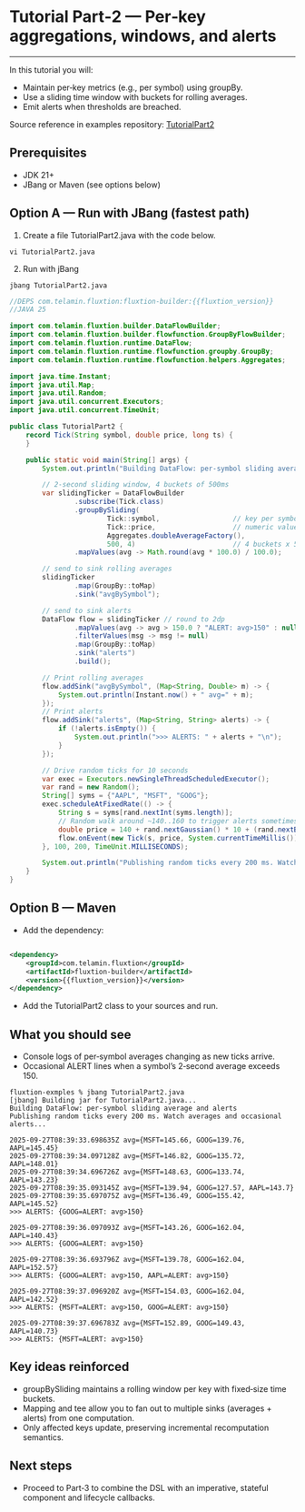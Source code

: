 # Tutorial Part‑2 — Per‑key aggregations, windows, and alerts
---

In this tutorial you will:

- Maintain per‑key metrics (e.g., per symbol) using groupBy.
- Use a sliding time window with buckets for rolling averages.
- Emit alerts when thresholds are breached.

Source reference in examples repository: [TutorialPart2]({{fluxtion_example_src}}/getting-started/src/main/java/com/telamin/fluxtion/example/tutorial/TutorialPart2.java)

## Prerequisites

- JDK 21+
- JBang or Maven (see options below)

## Option A — Run with JBang (fastest path)

1. Create a file TutorialPart2.java with the code below.

```console
vi TutorialPart2.java
```
2. Run with jBang

```console 
jbang TutorialPart2.java 
```

```java
//DEPS com.telamin.fluxtion:fluxtion-builder:{{fluxtion_version}}
//JAVA 25

import com.telamin.fluxtion.builder.DataFlowBuilder;
import com.telamin.fluxtion.builder.flowfunction.GroupByFlowBuilder;
import com.telamin.fluxtion.runtime.DataFlow;
import com.telamin.fluxtion.runtime.flowfunction.groupby.GroupBy;
import com.telamin.fluxtion.runtime.flowfunction.helpers.Aggregates;

import java.time.Instant;
import java.util.Map;
import java.util.Random;
import java.util.concurrent.Executors;
import java.util.concurrent.TimeUnit;

public class TutorialPart2 {
    record Tick(String symbol, double price, long ts) {
    }

    public static void main(String[] args) {
        System.out.println("Building DataFlow: per-symbol sliding average and alerts");

        // 2-second sliding window, 4 buckets of 500ms
        var slidingTicker = DataFlowBuilder
                .subscribe(Tick.class)
                .groupBySliding(
                        Tick::symbol,                  // key per symbol
                        Tick::price,                   // numeric value
                        Aggregates.doubleAverageFactory(),
                        500, 4)                        // 4 buckets x 500ms = 2s window
                .mapValues(avg -> Math.round(avg * 100.0) / 100.0);

        // send to sink rolling averages
        slidingTicker
                .map(GroupBy::toMap)
                .sink("avgBySymbol");

        // send to sink alerts
        DataFlow flow = slidingTicker // round to 2dp
                .mapValues(avg -> avg > 150.0 ? "ALERT: avg>150" : null)
                .filterValues(msg -> msg != null)
                .map(GroupBy::toMap)
                .sink("alerts")
                .build();

        // Print rolling averages
        flow.addSink("avgBySymbol", (Map<String, Double> m) -> {
            System.out.println(Instant.now() + " avg=" + m);
        });
        // Print alerts
        flow.addSink("alerts", (Map<String, String> alerts) -> {
            if (!alerts.isEmpty()) {
                System.out.println(">>> ALERTS: " + alerts + "\n");
            }
        });

        // Drive random ticks for 10 seconds
        var exec = Executors.newSingleThreadScheduledExecutor();
        var rand = new Random();
        String[] syms = {"AAPL", "MSFT", "GOOG"};
        exec.scheduleAtFixedRate(() -> {
            String s = syms[rand.nextInt(syms.length)];
            // Random walk around ~140..160 to trigger alerts sometimes
            double price = 140 + rand.nextGaussian() * 10 + (rand.nextBoolean() ? 10 : 0);
            flow.onEvent(new Tick(s, price, System.currentTimeMillis()));
        }, 100, 200, TimeUnit.MILLISECONDS);

        System.out.println("Publishing random ticks every 200 ms. Watch averages and occasional alerts...\n");
    }
}
```

## Option B — Maven

- Add the dependency:

```xml

<dependency>
    <groupId>com.telamin.fluxtion</groupId>
    <artifactId>fluxtion-builder</artifactId>
    <version>{{fluxtion_version}}</version>
</dependency>
```

- Add the TutorialPart2 class to your sources and run.

## What you should see

- Console logs of per‑symbol averages changing as new ticks arrive.
- Occasional ALERT lines when a symbol’s 2‑second average exceeds 150.

```console
fluxtion-exmples % jbang TutorialPart2.java 
[jbang] Building jar for TutorialPart2.java...
Building DataFlow: per-symbol sliding average and alerts
Publishing random ticks every 200 ms. Watch averages and occasional alerts...

2025-09-27T08:39:33.698635Z avg={MSFT=145.66, GOOG=139.76, AAPL=145.45}
2025-09-27T08:39:34.097128Z avg={MSFT=146.82, GOOG=135.72, AAPL=148.01}
2025-09-27T08:39:34.696726Z avg={MSFT=148.63, GOOG=133.74, AAPL=143.23}
2025-09-27T08:39:35.093145Z avg={MSFT=139.94, GOOG=127.57, AAPL=143.7}
2025-09-27T08:39:35.697075Z avg={MSFT=136.49, GOOG=155.42, AAPL=145.52}
>>> ALERTS: {GOOG=ALERT: avg>150}

2025-09-27T08:39:36.097093Z avg={MSFT=143.26, GOOG=162.04, AAPL=140.43}
>>> ALERTS: {GOOG=ALERT: avg>150}

2025-09-27T08:39:36.693796Z avg={MSFT=139.78, GOOG=162.04, AAPL=152.57}
>>> ALERTS: {GOOG=ALERT: avg>150, AAPL=ALERT: avg>150}

2025-09-27T08:39:37.096920Z avg={MSFT=154.03, GOOG=162.04, AAPL=142.52}
>>> ALERTS: {MSFT=ALERT: avg>150, GOOG=ALERT: avg>150}

2025-09-27T08:39:37.696783Z avg={MSFT=152.89, GOOG=149.43, AAPL=140.73}
>>> ALERTS: {MSFT=ALERT: avg>150}
```

## Key ideas reinforced

- groupBySliding maintains a rolling window per key with fixed‑size time buckets.
- Mapping and tee allow you to fan out to multiple sinks (averages + alerts) from one computation.
- Only affected keys update, preserving incremental recomputation semantics.

## Next steps

- Proceed to Part‑3 to combine the DSL with an imperative, stateful component and lifecycle callbacks.
